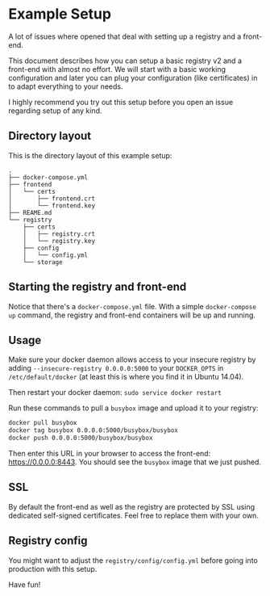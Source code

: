 # Example Setup

A lot of issues where opened that deal with setting up a registry and a
front-end.

This document describes how you can setup a basic registry v2 and a front-end
with almost no effort. We will start with a basic working configuration and
later you can plug your configuration (like certificates) in to adapt everything
to your needs.

I highly recommend you try out this setup before you open an issue regarding
setup of any kind.

## Directory layout

This is the directory layout of this example setup:

```
.
├── docker-compose.yml
├── frontend
│   └── certs
│       ├── frontend.crt
│       └── frontend.key
├── REAME.md
└── registry
    ├── certs
    │   ├── registry.crt
    │   └── registry.key
    ├── config
    │   └── config.yml
    └── storage
```

## Starting the registry and front-end

Notice that there's a `docker-compose.yml` file. With a simple
`docker-compose up` command, the registry and front-end containers will be up and
running.

## Usage

Make sure your docker daemon allows access to your insecure registry by adding
`--insecure-registry 0.0.0.0:5000` to your `DOCKER_OPTS` in
`/etc/default/docker` (at least this is where you find it in Ubuntu 14.04).

Then restart your docker daemon: `sudo service docker restart`

Run these commands to pull a `busybox` image and upload it to your registry:

```bash
docker pull busybox
docker tag busybox 0.0.0.0:5000/busybox/busybox
docker push 0.0.0.0:5000/busybox/busybox
```

Then enter this URL in your browser to access the front-end:
https://0.0.0.0:8443. You should see the `busybox` image that we just pushed.

## SSL

By default the front-end as well as the registry are protected by SSL using
dedicated self-signed certificates. Feel free to replace them with your own.

## Registry config

You might want to adjust the `registry/config/config.yml` before going into
production with this setup.

Have fun!
